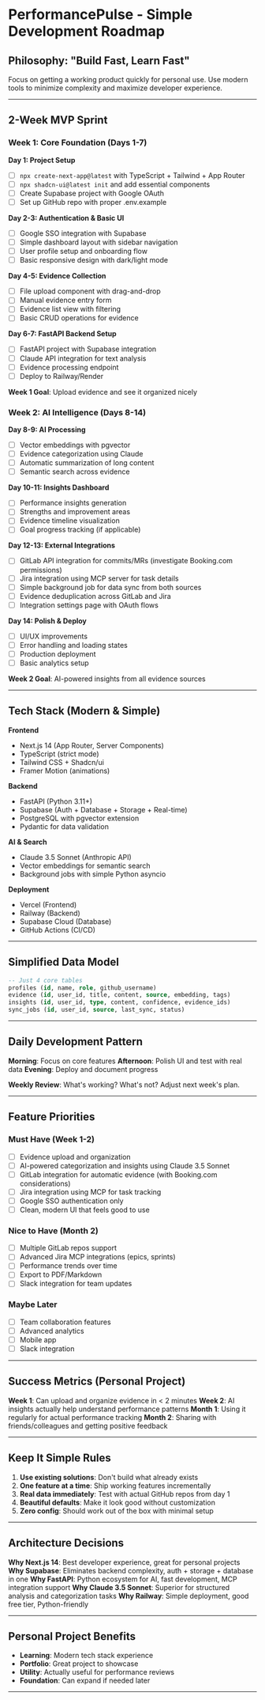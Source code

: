 # PerformancePulse - Simple Development Roadmap

## Philosophy: "Build Fast, Learn Fast"

Focus on getting a working product quickly for personal use. Use modern tools to minimize complexity and maximize developer experience.

---

## 2-Week MVP Sprint

### Week 1: Core Foundation (Days 1-7)

**Day 1: Project Setup**
- [ ] `npx create-next-app@latest` with TypeScript + Tailwind + App Router
- [ ] `npx shadcn-ui@latest init` and add essential components
- [ ] Create Supabase project with Google OAuth
- [ ] Set up GitHub repo with proper .env.example

**Day 2-3: Authentication & Basic UI**
- [ ] Google SSO integration with Supabase
- [ ] Simple dashboard layout with sidebar navigation
- [ ] User profile setup and onboarding flow
- [ ] Basic responsive design with dark/light mode

**Day 4-5: Evidence Collection**
- [ ] File upload component with drag-and-drop
- [ ] Manual evidence entry form
- [ ] Evidence list view with filtering
- [ ] Basic CRUD operations for evidence

**Day 6-7: FastAPI Backend Setup**
- [ ] FastAPI project with Supabase integration
- [ ] Claude API integration for text analysis
- [ ] Evidence processing endpoint
- [ ] Deploy to Railway/Render

**Week 1 Goal**: Upload evidence and see it organized nicely

### Week 2: AI Intelligence (Days 8-14)

**Day 8-9: AI Processing**
- [ ] Vector embeddings with pgvector
- [ ] Evidence categorization using Claude
- [ ] Automatic summarization of long content
- [ ] Semantic search across evidence

**Day 10-11: Insights Dashboard**
- [ ] Performance insights generation
- [ ] Strengths and improvement areas
- [ ] Evidence timeline visualization
- [ ] Goal progress tracking (if applicable)

**Day 12-13: External Integrations**
- [ ] GitLab API integration for commits/MRs (investigate Booking.com permissions)
- [ ] Jira integration using MCP server for task details
- [ ] Simple background job for data sync from both sources
- [ ] Evidence deduplication across GitLab and Jira
- [ ] Integration settings page with OAuth flows

**Day 14: Polish & Deploy**
- [ ] UI/UX improvements
- [ ] Error handling and loading states
- [ ] Production deployment
- [ ] Basic analytics setup

**Week 2 Goal**: AI-powered insights from all evidence sources

---

## Tech Stack (Modern & Simple)

**Frontend**
- Next.js 14 (App Router, Server Components)
- TypeScript (strict mode)
- Tailwind CSS + Shadcn/ui
- Framer Motion (animations)

**Backend**
- FastAPI (Python 3.11+)
- Supabase (Auth + Database + Storage + Real-time)
- PostgreSQL with pgvector extension
- Pydantic for data validation

**AI & Search**
- Claude 3.5 Sonnet (Anthropic API)
- Vector embeddings for semantic search
- Background jobs with simple Python asyncio

**Deployment**
- Vercel (Frontend)
- Railway (Backend)
- Supabase Cloud (Database)
- GitHub Actions (CI/CD)

---

## Simplified Data Model

```sql
-- Just 4 core tables
profiles (id, name, role, github_username)
evidence (id, user_id, title, content, source, embedding, tags)
insights (id, user_id, type, content, confidence, evidence_ids)
sync_jobs (id, user_id, source, last_sync, status)
```

---

## Daily Development Pattern

**Morning**: Focus on core features
**Afternoon**: Polish UI and test with real data
**Evening**: Deploy and document progress

**Weekly Review**: What's working? What's not? Adjust next week's plan.

---

## Feature Priorities

### Must Have (Week 1-2)
- [ ] Evidence upload and organization
- [ ] AI-powered categorization and insights using Claude 3.5 Sonnet
- [ ] GitLab integration for automatic evidence (with Booking.com considerations)
- [ ] Jira integration using MCP for task tracking
- [ ] Google SSO authentication only
- [ ] Clean, modern UI that feels good to use

### Nice to Have (Month 2)
- [ ] Multiple GitLab repos support
- [ ] Advanced Jira MCP integrations (epics, sprints)
- [ ] Performance trends over time
- [ ] Export to PDF/Markdown
- [ ] Slack integration for team updates

### Maybe Later
- [ ] Team collaboration features
- [ ] Advanced analytics
- [ ] Mobile app
- [ ] Slack integration

---

## Success Metrics (Personal Project)

**Week 1**: Can upload and organize evidence in < 2 minutes
**Week 2**: AI insights actually help understand performance patterns
**Month 1**: Using it regularly for actual performance tracking
**Month 2**: Sharing with friends/colleagues and getting positive feedback

---

## Keep It Simple Rules

1. **Use existing solutions**: Don't build what already exists
2. **One feature at a time**: Ship working features incrementally  
3. **Real data immediately**: Test with actual GitHub repos from day 1
4. **Beautiful defaults**: Make it look good without customization
5. **Zero config**: Should work out of the box with minimal setup

---

## Architecture Decisions

**Why Next.js 14**: Best developer experience, great for personal projects
**Why Supabase**: Eliminates backend complexity, auth + storage + database in one
**Why FastAPI**: Python ecosystem for AI, fast development, MCP integration support
**Why Claude 3.5 Sonnet**: Superior for structured analysis and categorization tasks
**Why Railway**: Simple deployment, good free tier, Python-friendly

---

## Personal Project Benefits

- **Learning**: Modern tech stack experience
- **Portfolio**: Great project to showcase
- **Utility**: Actually useful for performance reviews
- **Foundation**: Can expand if needed later

---
